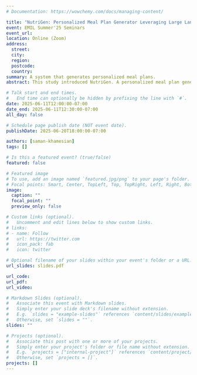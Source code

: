 ```yaml
---
# Documentation: https://wowchemy.com/docs/managing-content/

title: "NutriGen: Personalized Meal Plan Generator Leveraging Large Language Models to Enhance Dietary and Nutritional Adherence"
event: EMIL Summer'25 Seminars
event_url:
location: Online (Zoom)
address:
  street:
  city:
  region:
  postcode:
  country:
summary: A system that generates personalized meal plans.
abstract: This study introduced NutriGen. A personalized meal plan generation framework that leverages LLMs and prompt engineering to bridge the gap between dietary science and practical food recommendation systems.

# Talk start and end times.
#   End time can optionally be hidden by prefixing the line with `#`.
date: 2025-06-11T12:00:00-07:00
date_end: 2025-06-11T12:30:00-07:00
all_day: false

# Schedule page publish date (NOT event date).
publishDate: 2025-06-20T18:00:00-07:00

authors: [saman-khamesian]
tags: []

# Is this a featured event? (true/false)
featured: false

# Featured image
# To use, add an image named `featured.jpg/png` to your page's folder. 
# Focal points: Smart, Center, TopLeft, Top, TopRight, Left, Right, BottomLeft, Bottom, BottomRight.
image:
  caption: ""
  focal_point: ""
  preview_only: false

# Custom links (optional).
#   Uncomment and edit lines below to show custom links.
# links:
# - name: Follow
#   url: https://twitter.com
#   icon_pack: fab
#   icon: twitter

# Optional filename of your slides within your event's folder or a URL.
url_slides: slides.pdf

url_code:
url_pdf:
url_video:

# Markdown Slides (optional).
#   Associate this event with Markdown slides.
#   Simply enter your slide deck's filename without extension.
#   E.g. `slides = "example-slides"` references `content/slides/example-slides.md`.
#   Otherwise, set `slides = ""`.
slides: ""

# Projects (optional).
#   Associate this post with one or more of your projects.
#   Simply enter your project's folder or file name without extension.
#   E.g. `projects = ["internal-project"]` references `content/project/deep-learning/index.md`.
#   Otherwise, set `projects = []`.
projects: []
---
```

